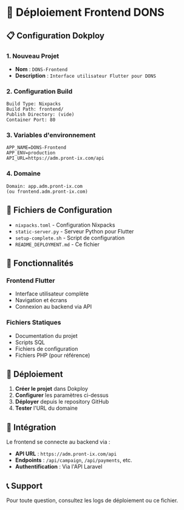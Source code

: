 # 🚀 Déploiement Frontend DONS

## 📋 Configuration Dokploy

### 1. Nouveau Projet
- **Nom** : `DONS-Frontend`
- **Description** : `Interface utilisateur Flutter pour DONS`

### 2. Configuration Build
```
Build Type: Nixpacks
Build Path: frontend/
Publish Directory: (vide)
Container Port: 80
```

### 3. Variables d'environnement
```
APP_NAME=DONS-Frontend
APP_ENV=production
API_URL=https://adm.pront-ix.com/api
```

### 4. Domaine
```
Domain: app.adm.pront-ix.com
(ou frontend.adm.pront-ix.com)
```

## 🔧 Fichiers de Configuration

- `nixpacks.toml` - Configuration Nixpacks
- `static-server.py` - Serveur Python pour Flutter
- `setup-complete.sh` - Script de configuration
- `README_DEPLOYMENT.md` - Ce fichier

## 🎯 Fonctionnalités

### Frontend Flutter
- Interface utilisateur complète
- Navigation et écrans
- Connexion au backend via API

### Fichiers Statiques
- Documentation du projet
- Scripts SQL
- Fichiers de configuration
- Fichiers PHP (pour référence)

## 🚀 Déploiement

1. **Créer le projet** dans Dokploy
2. **Configurer** les paramètres ci-dessus
3. **Déployer** depuis le repository GitHub
4. **Tester** l'URL du domaine

## 🔗 Intégration

Le frontend se connecte au backend via :
- **API URL** : `https://adm.pront-ix.com/api`
- **Endpoints** : `/api/campaign`, `/api/payments`, etc.
- **Authentification** : Via l'API Laravel

## 📞 Support

Pour toute question, consultez les logs de déploiement ou ce fichier.
